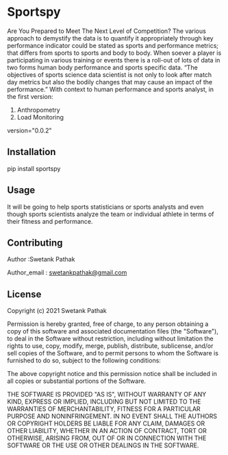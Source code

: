 # Sportspy

Are You Prepared to Meet The Next Level of Competition? 
The various approach to demystify the data is to quantify it appropriately through key performance indicator could be stated as sports and performance metrics; that differs from sports to sports and body to body. When soever a player is participating in various training or events there is a roll-out of lots of data in two forms human body performance and sports specific data.
“The objectives of sports science data scientist is not only to look after match day metrics but also the bodily changes that may cause an impact of the performance.”
With context to human performance and sports analyst, in the first version:
1. Anthropometry
2. Load Monitoring

version="0.0.2"
   
## Installation

pip install sportspy

## Usage

It will be going to help sports statisticians or sports analysts and even though sports scientists analyze the team or individual athlete in terms of their fitness and performance.

## Contributing

Author :Swetank Pathak

Author_email : swetankpathak@gmail.com


## License

Copyright (c) 2021 Swetank Pathak

Permission is hereby granted, free of charge, to any person obtaining a copy
of this software and associated documentation files (the "Software"), to deal
in the Software without restriction, including without limitation the rights
to use, copy, modify, merge, publish, distribute, sublicense, and/or sell
copies of the Software, and to permit persons to whom the Software is
furnished to do so, subject to the following conditions:

The above copyright notice and this permission notice shall be included in all
copies or substantial portions of the Software.

THE SOFTWARE IS PROVIDED "AS IS", WITHOUT WARRANTY OF ANY KIND, EXPRESS OR
IMPLIED, INCLUDING BUT NOT LIMITED TO THE WARRANTIES OF MERCHANTABILITY,
FITNESS FOR A PARTICULAR PURPOSE AND NONINFRINGEMENT. IN NO EVENT SHALL THE
AUTHORS OR COPYRIGHT HOLDERS BE LIABLE FOR ANY CLAIM, DAMAGES OR OTHER
LIABILITY, WHETHER IN AN ACTION OF CONTRACT, TORT OR OTHERWISE, ARISING FROM,
OUT OF OR IN CONNECTION WITH THE SOFTWARE OR THE USE OR OTHER DEALINGS IN THE
SOFTWARE.